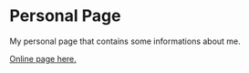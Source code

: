 # Personal Page
My personal page that contains some informations about me.

[Online page here.](https://lucasvalandro.com.br)